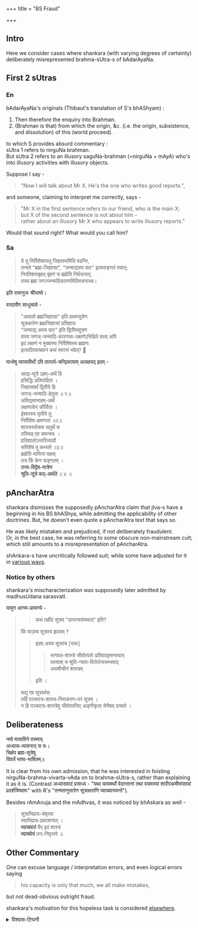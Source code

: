 +++
title = "BS Fraud"

+++
## Intro
Here we consider cases where shankara (with varying degrees of certainty) deliberately misrepresented brahma-sUtra-s of bAdarAyaNa.

## First 2 sUtras
### En
bAdarAyaNa's originals (Thibaut's translation of S's bhAShyam) :

1. Then therefore the enquiry into Brahman.
2. (Brahman is that) from which the origin, &c. (i.e. the origin, subsistence, and dissolution) of this (world proceed).

to which S provides absurd commentary :  
sUtra 1 refers to nirguNa brahman.  
But sUtra 2 refers to an illusory saguNa-brahman (=nirguNa + mAyA) who's into illusory activities with illusory objects.

Suppose I say -

> "Now I will talk about Mr X. He's the one who writes good reports.",

and someone, claiming to interpret me correctly, says -

> "Mr X in the first sentence refers to our friend, who is the main X;  
> but X of the second sentence is not about him -  
rather about an illusory Mr X who appears to write illusory reports."

Would that sound right? What would you call him?


### Sa
> ये तु निर्विशेषवस्तु जिज्ञास्यमिति वदन्ति,  
तन्मते "ब्रह्म-जिज्ञासा", "जन्माद्यस्य यतः" इत्यसङ्गतं स्यात्;  
निरतिशयबृहत् बृंहणं च ब्रह्मेति निर्वचनात्;  
तच्च ब्रह्म जगज्जन्मादिकारणमितिवचनाच्च।

इति रामानुजः श्रीभाष्ये।

वरदार्येण साधूच्यते -

> "अथातो ब्रह्मजिज्ञासा" इति प्रथमसूत्रेण  
सूत्रकारेण ब्रह्मजिज्ञासां प्रतिज्ञाय  
"जन्माद्य् अस्य यतः" इति द्वितीयसूत्रण  
तस्य जगज्-जन्मादि-कारणत्व-लक्षणेऽभिहिते सत्य् अपि  
इदं लक्षणं न मुख्यस्य निर्विशेषस्य ब्रह्मणः  
इत्यादिव्याख्यानं कथं स्वरसं भवेत्? 🤣

माध्वेषु व्यासतीर्थो ऽपि तात्पर्य-चन्द्रिकायाम् अलक्षयद् इदम् -  

> आद्य-सूत्रे ऽहम्-अर्थे हि  
प्रसिद्धिः प्रतिपादिता ।  
जिज्ञासार्थं द्वितीये हि  
जगज्-जन्मादि-हेतुता ॥ १॥  
अविद्यमानाहम्-अर्थे  
लक्षणत्वेन कीर्तिता ।  
ईश्वरस्य तृतीये तु  
निर्विशेष-प्रमाणता ॥२॥  
शास्त्रस्योक्ता चतुर्थे च  
तस्मिन्न् एव समन्वयः ।  
प्रतिज्ञातोऽन्तरित्यादौ  
सविशेषं तु कथ्यते ॥३॥  
ब्रह्मेति मायिनां पक्षस्  
तत्र किं केन सङ्गतम् ।  
**तत्त्व-विद्वेष-मात्रेण  
श्रुति-सूत्रे कद्-अर्थते** ॥ ४ ॥

## pAncharAtra
shankara dismisses the supposedly pAncharAtra claim that jIva-s have a beginning in his BS bhAShya, while admitting the applicability of other doctrines. But, he doesn't even quote a pAncharAtra text that says so. 

He was likely mistaken and prejudiced, if not deliberately fraudulent.  
Or, in the best case, he was referring to some obscure non-mainstream cult; which still amounts to a misrepresentation of pAncharAtra.

shAnkara-s have uncritically followed suit; while some have adjusted for it in [various ways](/AgamaH_brAhmaH/shAnkara-darshanam/tattvam/vishvAsaH/misadvertisement/kas_saguNam_brahma). 

### Notice by others
shankara's mischaracterization was supposedly later admitted by madhusUdana sarasvatI.

यामुन आगम-प्रामाण्ये -

>> कथं तर्हीदं सूत्रम् "उत्पत्त्यसंभवात्" इति?  
>
> किं वाऽस्य सूत्रस्य हृदयम् ?  
>
> > इदम् अस्य सूत्रस्य [भावः]  
>> 
>> > भागवत-शास्त्रे जीवोत्पत्तेः प्रतिपाद्यमानत्वात्  
तस्याश् च श्रुति-न्याय-विरोधेनासम्भवाद्  
असमीचीनं शास्त्रम्  
>> 
>> इति । 
>
> यद्य् एष सूत्रार्थस्  
तर्हि पञ्चरात्र-शास्त्र-निराकरण-परं सूत्रम् ।  
> न हि पञ्चरात्र-शास्त्रेषु जीवोत्पत्तिर् अङ्गीकृता येनैवम् उच्यते ।

## Deliberateness
नमो मायाविने तस्माय्  
अध्यास-व्यसनात् स यः।  
चिक्षेप ब्रह्म-सूत्रेषु  
विवर्तं भाष्य-भाषितम्॥

It is clear from his own admission, that he was interested in foisting nirguNa-brahma-vivarta-vAda on to brahma-sUtra-s, rather than explaining it as it is. (Contrast अध्यासवादं प्रसाध्य - "यथा चायमर्थो वेदान्तानां तथा वयमस्यां शारीरकमीमांसायां प्रदर्शयिष्यामः" with R's "तन्मतानुसारेण सूत्राक्षराणि व्याख्यास्यन्ते"). 

Besides rAmAnuja and the mAdhvas, it was noticed by bhAskara as well - 

> सूत्राभिप्राय-संवृत्या  
> स्वाभिप्राय-प्रकाशनात् ।  
> **व्याख्यातं** यैर् इदं शास्त्रं  
> **व्याख्येयं** तन्-निवृत्तये ॥

## Other Commentary
One can excuse language / interpretation errors, and even logical errors saying 

> his capacity is only that much, we all make mistakes,

but not dead-obvious outright fraud. 

shankara's motivation for this hopeless task is considered [elsewhere](../motivation/motivation_for_BS?printCols=1&bodyFontSize=0.4cm&includeStyle=true). 

<details><summary>विश्वास-टिप्पनी</summary>

Was going to say how my regard for shankara reached "record levels" upon noticing this, but then what to say about us v1s for whom this is the (numerically) preeminent darshana!?  
But maybe it's too much to expect much else considering "uttarAyaNa" and all.  
Still points to a deep systemic failure. The most charitable guess is that the muzzie invasion is to blame for the "time-freeze" and major talent loss.
</details>


